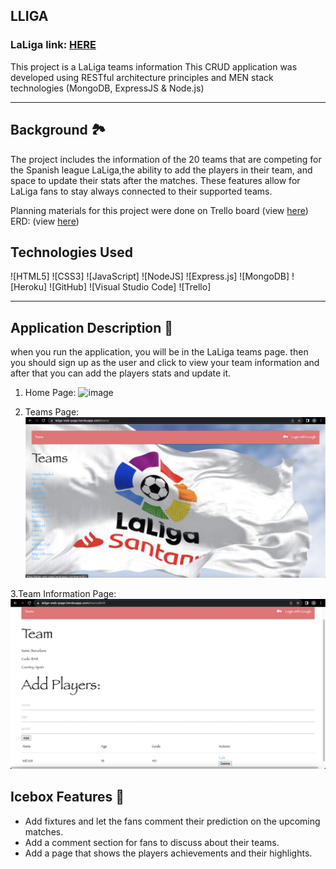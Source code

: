 ## LLIGA

### LaLiga link: [HERE](https://laliga-web-page.herokuapp.com/teams)

This project is a LaLiga teams information
This CRUD application was developed using RESTful architecture principles and MEN stack technologies 
(MongoDB, ExpressJS & Node.js)

---

## Background 🏞

The project includes the information of the 20 teams that are competing for the Spanish league LaLiga,the ability to add the players in their team, and space to update their stats after the matches. These features allow for LaLiga fans to stay always connected to their supported teams. 


Planning materials for this project were done on Trello board (view [here](https://trello.com/b/I7XD6reV/laliga-team-info))
ERD: (view [here](https://app.diagrams.net/#G19W0-527Naj0zjwTZGW_YCzXewgfGGxJ9))

## Technologies Used 
![HTML5]
![CSS3]
![JavaScript]
![NodeJS]
![Express.js]
![MongoDB]
![Heroku]
![GitHub]
![Visual Studio Code]
![Trello]

---
## Application Description 📝 

when you run the application, you will be in the LaLiga teams page.
then you should sign up as the user and click to view your team information and after that you can add the players stats and update it.
1. Home Page:
![image](/public/images/Screen%20Shot%202022-11-29%20at%204.50.34%20AM.png)

2. Teams Page:
![image](/public/images/Screen%20Shot%202022-11-29%20at%204.51.06%20AM.png)

3.Team Information Page:
![image](/public/images/Screen%20Shot%202022-11-29%20at%204.52.45%20AM.png)


## Icebox Features 🧊
- Add fixtures and let the fans comment their prediction on the upcoming matches.
- Add a comment section for fans to discuss about their teams.
- Add a page that shows the players achievements and their highlights.


